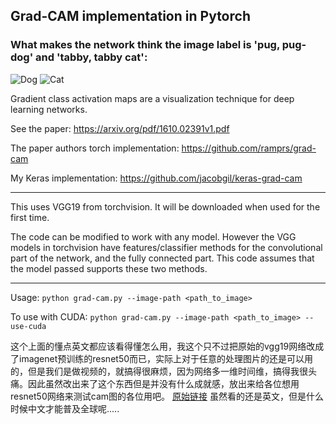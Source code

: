 ## Grad-CAM implementation in Pytorch ##

### What makes the network think the image label is 'pug, pug-dog' and 'tabby, tabby cat':
![Dog](https://github.com/jacobgil/pytorch-grad-cam/blob/master/examples/dog.jpg?raw=true) ![Cat](https://github.com/jacobgil/pytorch-grad-cam/blob/master/examples/cat.jpg?raw=true)

Gradient class activation maps are a visualization technique for deep learning networks.

See the paper: https://arxiv.org/pdf/1610.02391v1.pdf

The paper authors torch implementation: https://github.com/ramprs/grad-cam

My Keras implementation: https://github.com/jacobgil/keras-grad-cam


----------


This uses VGG19 from torchvision. It will be downloaded when used for the first time.

The code can be modified to work with any model.
However the VGG models in torchvision have features/classifier methods for the convolutional part of the network, and the fully connected part.
This code assumes that the model passed supports these two methods.


----------


Usage: `python grad-cam.py --image-path <path_to_image>`

To use with CUDA:
`python grad-cam.py --image-path <path_to_image> --use-cuda`


这个上面的懂点英文都应该看得懂怎么用，我这个只不过把原始的vgg19网络改成了imagenet预训练的resnet50而已，实际上对于任意的处理图片的还是可以用的，但是我们是做视频的，就搞得很麻烦，因为网络多一维时间维，搞得我很头痛。因此虽然改出来了这个东西但是并没有什么成就感，放出来给各位想用resnet50网络来测试cam图的各位用吧。
[原始链接](https://github.com/jacobgil/pytorch-grad-cam)
虽然看的还是英文，但是什么时候中文才能普及全球呢.....
